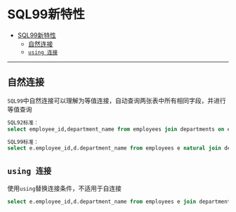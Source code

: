 # SQL99新特性

- [SQL99新特性](#sql99新特性)
  - [自然连接](#自然连接)
  - [`using 连接`](#using-连接)

---

## 自然连接

`SQL99`中自然连接可以理解为等值连接，自动查询两张表中所有相同字段，并进行等值查询

```sql
SQL92标准：
select employee_id,department_name from employees join departments on employees.department_id=departments.department_id; 

SQL99标准：
select e.employee_id,d.department_name from employees e natural join departments d;
```

## `using 连接`

使用`using`替换连接条件，不适用于自连接

```sql
select e.employee_id,d.department_name from employees e join departments d using (department_id);
```
